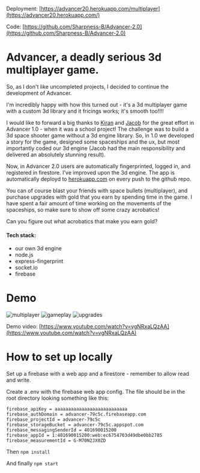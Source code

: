 Deployment: [https://advancer20.herokuapp.com/multiplayer](https://advancer20.herokuapp.com/)

Code: [https://github.com/Sharpness-B/Advancer-2.0](https://github.com/Sharpness-B/Advancer-2.0)

# Advancer, a deadly serious 3d multiplayer game.
So, as I don't like uncompleted projects, I decided to continue the development of Advancer.

I'm incredibly happy with how this turned out - it's a 3d multiplayer game with a custom 3d library and it fricings works; it's smooth too!!!! 

I would like to forward a big thanks to [Kiran](https://github.com/Vaakir) and [Jacob](https://github.com/raSKTypeShit) for the great effort in Advancer 1.0 - when it was a school project! The challenge was to build a 3d space shooter game without a 3d engine library. So, in 1.0 we developed a story for the game, designed some spaceships and the ux, but most importantly coded our 3d engine (Jacob had the main responsibility and delivered an absolutely stunning result).

Now, in Advancer 2.0 users are automatically fingerprinted, logged in, and registered in firestore. I've improved upon the 3d engine. The app is automatically deployd to [herokuapp.com](https://advancer20.herokuapp.com/) on every push to the github repo.

You can of course blast your friends with space bullets (multiplayer), and purchase upgrades with gold that you earn by spending time in the game. I have spent a fair amount of time working on the movements of the spaceships, so make sure to show off some crazy acrobatics! 

Can you figure out what acrobatics that make you earn gold?

#### Tech stack:
 - our own 3d engine
 - node.js
 - express-fingerprint
 - socket.io
 - firebase

# Demo
![multiplayer](https://github.com/Sharpness-B/Advancer-2.0/blob/main/marketing_assets/multiplayer.gif?raw=true)
![gameplay](https://github.com/Sharpness-B/Advancer-2.0/blob/main/marketing_assets/main.gif?raw=true)
![upgrades](https://github.com/Sharpness-B/Advancer-2.0/blob/main/marketing_assets/upgrades.gif?raw=true)

Demo video: [https://www.youtube.com/watch?v=vgNRxaLQzAA](https://www.youtube.com/watch?v=vgNRxaLQzAA)

# How to set up locally
Set up a firebase with a web app and a firestore - remember to allow read and write.

Create a .env with the firebase web app config. The file should be in the root directory looking something like this:
                
```.env
firebase_apiKey = aaaaaaaaaaaaaaaaaaaaaaaaaaa
firebase_authDomain = advancer-79c5c.firebaseapp.com
firebase_projectId = advancer-79c5c
firebase_storageBucket = advancer-79c5c.appspot.com
firebase_messagingSenderId = 401690015200
firebase_appId = 1:401690015200:web:ec6754703d49dbe0bb2785
firebase_measurementId = G-M70N2JX0ZD
```

Then `npm install`

And finally `npm start`
